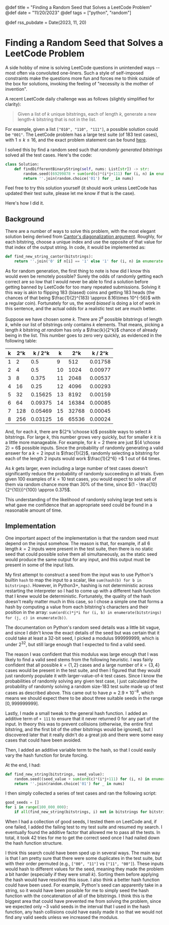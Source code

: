 @def title = "Finding a Random Seed that Solves a LeetCode Problem"
@def date = "11/20/2023"
@def tags = ["python", "random"]

@def rss_pubdate = Date(2023, 11, 20)

# Finding a Random Seed that Solves a LeetCode Problem

A side hobby of mine is solving LeetCode questions in unintended ways -- most often via convoluted one-liners. Such a style of self-imposed constraints make the questions more fun and forces me to think outside of the box for solutions, invoking the feeling of "necessity is the mother of invention".

A recent LeetCode daily challenge was as follows (slightly simplified for clarity):

> Given a list of $k$ unique bitstrings, each of length $k$, generate a new length-$k$ bitstring that is not in the list.

For example, given a list `["010", "110", "111"]`, a possible solution could be `"001"`. The LeetCode problem has a large test suite (of 183 test cases), with $1 \le k \le 16$, and the exact problem statement can be found [here](https://leetcode.com/problems/find-unique-binary-string/).

I solved this by find a random seed such that *randomly generated bitstrings* solved all the test cases. Here's the code:

```python
class Solution:
    def findDifferentBinaryString(self, nums: List[str]) -> str:
        random.seed((69299878 + sum(ord(c)*(i*j+111) for (i, n) in enumerate(nums) for (j, c) in enumerate(n))) % 999999999)
        return ''.join(random.choice('01') for _ in nums)
```

Feel free to try this solution yourself (it should work unless LeetCode has updated their test suite, please let me know if that is the case).

Here's how I did it.

## Background

There are a number of ways to solve this problem, with the most elegant solution being derived from [Cantor's diagonalization argument](https://en.wikipedia.org/wiki/Cantor%27s_diagonal_argument). Roughly, for each bitstring, choose a unique index and use the opposite of that value for that index of the output string. In code, it would be implemented as:

```python
def find_new_string_cantor(bitstrings):
    return ''.join('0' if n[i] == '1' else '1' for (i, n) in enumerate(bitstrings))
```

As for random generation, the first thing to note is how did I know this would even be remotely possible? Surely the odds of randomly getting each correct are so low that I would never be able to find a solution before getting banned by LeetCode for too many repeated submissions. Solving it this way is akin to flipping 183 (biased) coins and getting 183 heads  (the chances of that being $\frac{1}{2}^{183} \approx 8.16\times 10^{-56}$ with a regular coin). Fortunately for us, the word *biased* is doing a lot of work in this sentence, and the actual odds for a realistic test set are much better.

Suppose we have chosen some $k$. There are $2^k$ possible bitstrings of length $k$, while our list of bitstrings only contains $k$ elements. That means, picking a length $k$ bitstring *at random* has only a $\frac{k}{2^k}$ chance of already being in the list. This number goes to zero very quickly, as evidenced in the following table:

<!-- | k  | 2^k   | k / 2^k |
|----|-------|---------|
| 1  | 2     | 0.5     |
| 2  | 4     | 0.5     |
| 3  | 8     | 0.375   |
| 4  | 16    | 0.25    |
| 5  | 32    | 0.15625 |
| 6  | 64    | 0.09375 |
| 7  | 128   | 0.05469 |
| 8  | 256   | 0.03125 |
| 9  | 512   | 0.01758 |
| 10 | 1024  | 0.00977 |
| 11 | 2048  | 0.00537 |
| 12 | 4096  | 0.00293 |
| 13 | 8192  | 0.00159 |
| 14 | 16384 | 0.00085 |
| 15 | 32768 | 0.00045 |
| 16 | 65536 | 0.00024 |

asd -->

| k | 2^k | k / 2^k | k  | 2^k   | k / 2^k |
|---|-----|---------|----|-------|---------|
| 1 | 2   | 0.5     | 9  | 512   | 0.01758 |
| 2 | 4   | 0.5     | 10 | 1024  | 0.00977 |
| 3 | 8   | 0.375   | 11 | 2048  | 0.00537 |
| 4 | 16  | 0.25    | 12 | 4096  | 0.00293 |
| 5 | 32  | 0.15625 | 13 | 8192  | 0.00159 |
| 6 | 64  | 0.09375 | 14 | 16384 | 0.00085 |
| 7 | 128 | 0.05469 | 15 | 32768 | 0.00045 |
| 8 | 256 | 0.03125 | 16 | 65536 | 0.00024 |

And, for each $k$, there are ${2^k \choose k}$ possible ways to select $k$ bitstrings. For large $k$, this number grows very quickly, but for smaller $k$ it is a little more manageable. For example, for $k = 2$ there are just ${4 \choose 2} = 6$ possible inputs. Since the probability of randomly generating a valid answer for a $k=2$ input is $\frac{1}{2}$, randomly selecting a bitstring for each of the length $2$ inputs would work $\frac{1}{2^6} =$ 1 out of 64 times.  

As $k$ gets larger, even including a large number of test cases doesn't significantly reduce the probability of randomly succeeding in all trials. Even given 100 examples of $k = 10$ test cases, you would expect to solve all of them via random chance more than $30\%$ of the time, since $(1 - \frac{10}{2^{10}})^{100} \approx 0.375$.

This understanding of the likelihood of randomly solving large test sets is what gave me confidence that an appropriate seed could be found in a reasonable amount of time.

## Implementation

One important aspect of the implementation is that the random seed must depend on the input somehow. The reason is that, for example, if all $6$ length $k=2$ inputs were present in the test suite, then there is no static seed that could possible solve them all simultaneously, as the static seed would produce the same output for any input, and this output must be present in some of the input lists.

My first attempt to construct a seed from the input was to use Python's builtin `hash` to map the input to a scalar, like `sum(hash(b) for b in bitstrings)`. However, in Python3+, hashing is not deterministic across restarting the interpreter so I had to come up with a different hash function that I knew would be deterministic. Fortunately, the quality of the hash doesn't really matter much in this case, so I chose a simple one that forms a hash by computing a value from each bitstring's characters and their position in the array: `sum(ord(c)*j*i for (i, b) in enumerate(bitstrings) for (j, c) in enumerate(b))`.

The documentation on Python's random seed details was a little bit vague, and since I didn't know the exact details of the seed but was certain that it could take at least a 32-bit seed, I picked a modulus $999999999$, which is under $2^{32}$, but still large enough that I expected to find a valid seed.

The reason I was confident that this modulus was large enough that I was likely to find a valid seed stems from the following heuristic. I was fairly confident that all possible $k = \{1, 2\}$ cases and a large number of $k = \{3, 4\}$ cases would be present in the test suite, and then I figured that they would just randomly populate it with larger-value-of-$k$ test cases. Since I know the probabilities of randomly solving any given test case, I just calculated the probability of randomly solving a random size-183 test suite made up of test cases as described above. This came out to have $p \approx 2.9\times 10^{-8}$, which means we should expect there to be about three suitable seeds in the range $[0, 999999999]$. 

Lastly, I made a small tweak to the general hash function. I added an additive term of `+ 111` to ensure that it never returned 0 for any part of the input. In theory this was to prevent collisions (otherwise, the entire first bitstring, and the first bit of the other bitstrings would be ignored), but I discovered later that it really didn't do a great job and there were some easy cases that could have been avoided. 

Then, I added an additive variable term to the hash, so that I could easily vary the hash function for brute forcing.

At the end, I had:

```python
def find_new_string(bitstrings, seed_value):
    random.seed((seed_value + sum(ord(c)*(i*j+111) for (i, n) in enumerate(nums) for (j, c) in enumerate(n))) % 999999999)
    return ''.join(random.choice('01') for _ in nums)
```

I then simply collected a series of test cases and ran the following script:

```python
good_seeds = []
for i in range(100_000_000):
    if all(find_new_string(bitstrings, i) not in bitstrings for bitstrings in test_suite): good_seeds.append(i)
```

When I had a collection of good seeds, I tested them on LeetCode and, if one failed, I added the failing test to my test suite and resumed my search. I eventually found the additive factor that allowed me to pass all the tests. In total, it took 42 tries for me to get the correct seed once I had nailed down the hash function structure.

I think this search could have been sped up in several ways. The main way is that I am pretty sure that there were some duplicates in the test suite, but with their order permuted (e.g., `["00", "11"]` vs `["11", "00"]`). These inputs would hash to different values for the seed, meaning they made the problem a bit harder (especially if they were small $k$). Sorting them before applying the hash would have resolved this issue. I also think a better hash function could have been used. For example, Python's seed can apparently take in a string, so it would have been possible for me to simply seed the hash function with the concatenation of all of the bitstrings. I think this is the biggest area that could have prevented me from solving the problem, since we expected only ~3 valid seeds in the interval that I used in the hash function, any hash collisions could have easily made it so that we would not find any valid seeds unless we increased the modulus.
